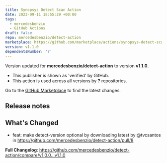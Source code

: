 ```yaml
---
title: Synopsys Detect Scan Action
date: 2023-09-11 18:55:29 +00:00
tags:
  - mercedesbenzio
  - GitHub Actions
draft: false
repo: mercedesbenzio/detect-action
marketplace: https://github.com/marketplace/actions/synopsys-detect-scan-action
version: v1.1.0
dependentsNumber: '?'
---
```



Version updated for **mercedesbenzio/detect-action** to version **v1.1.0**.
- This publisher is shown as 'verified' by GitHub.
- This action is used across all versions by **?** repositories.

Go to the [GitHub Marketplace](https://github.com/marketplace/actions/synopsys-detect-scan-action) to find the latest changes.

## Release notes

## What's Changed
* feat: make detect-version optional by downloading latest by @tvcsantos in https://github.com/mercedesbenzio/detect-action/pull/8


**Full Changelog**: https://github.com/mercedesbenzio/detect-action/compare/v1.0.0...v1.1.0
